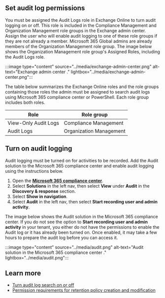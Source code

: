 ## Set audit log permissions

You must be assigned the Audit Logs role in Exchange Online to turn audit logging on or off. This role is included in the Compliance Management and Organization Management role groups in the Exchange admin center. Assign the user who will enable audit logging to one of these role groups if they are not already a member. Microsoft 365 Global admins are already members of the Organization Management role group. The image below shows the Organization Management role group's Assigned Roles, including the Audit Logs role.

 :::image type="content" source="../media/exchange-admin-center.png" alt-text="Exchange admin center ." lightbox="../media/exchange-admin-center.png":::

The table below summarizes the Exchange Online roles and the role groups containing those roles the admin must be assigned to search audit logs using Microsoft 365 compliance center or PowerShell. Each role group includes both roles.

|  Role | Role group  |
|---|---|
| View-Only Audit Logs  |Compliance Management   |
|  Audit Logs |  Organization Management |

## Turn on audit logging

Audit logging must be turned on for activities to be recorded. Add the Audit solution to the Microsoft 365 compliance center and enable audit logging using the instructions below.

1. Open the [**Microsoft 365 compliance center**](https://compliance.microsoft.com?azure-portal=true).
1. Select **Solutions** in the left nav, then select **View** under **Audit** in the **Discovery & response** section.
1. Select **Show in navigation**.
1. Select **Audit** in the left nav, then select **Start recording user and admin activity**.

The image below shows the Audit solution in the Microsoft 365 compliance center. If you do not see the option to **Start recording user and admin activity** in your tenant, you either do not have the permissions to enable the Audit log or it has already been turned on. Once enabled, it may take a few hours to prepare the audit log before you can access it.

:::image type="content" source="../media/audit.png" alt-text="Audit solution in the Microsoft 365 compliance center ." lightbox="../media/audit.png":::

## Learn more

- [Turn audit log search on or off](/microsoft-365/compliance/turn-audit-log-search-on-or-off?azure-portal=true)
- [Permission requirements for retention policy creation and modification](/microsoft-365/compliance/audit-log-retention-policies%23before-you-begin?azure-portal=true)
